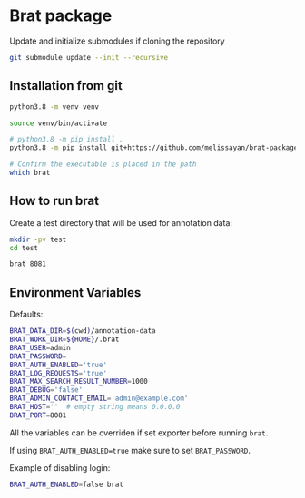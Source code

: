 # Brat package

Update and initialize submodules if cloning the repository
```bash
git submodule update --init --recursive
```

## Installation from git

```bash
python3.8 -m venv venv

source venv/bin/activate

# python3.8 -m pip install .
python3.8 -m pip install git+https://github.com/melissayan/brat-package.git

# Confirm the executable is placed in the path
which brat
```

## How to run brat

Create a test directory that will be used for annotation data:

```bash
mkdir -pv test
cd test

brat 8081
```

## Environment Variables

Defaults:

```bash
BRAT_DATA_DIR=$(cwd)/annotation-data
BRAT_WORK_DIR=${HOME}/.brat
BRAT_USER=admin
BRAT_PASSWORD=
BRAT_AUTH_ENABLED='true'
BRAT_LOG_REQUESTS='true'
BRAT_MAX_SEARCH_RESULT_NUMBER=1000
BRAT_DEBUG='false'
BRAT_ADMIN_CONTACT_EMAIL='admin@example.com'
BRAT_HOST=''  # empty string means 0.0.0.0
BRAT_PORT=8081
```

All the variables can be overriden if set exporter before running `brat`.

If using `BRAT_AUTH_ENABLED=true` make sure to set `BRAT_PASSWORD`.

Example of disabling login:

```bash
BRAT_AUTH_ENABLED=false brat
```
